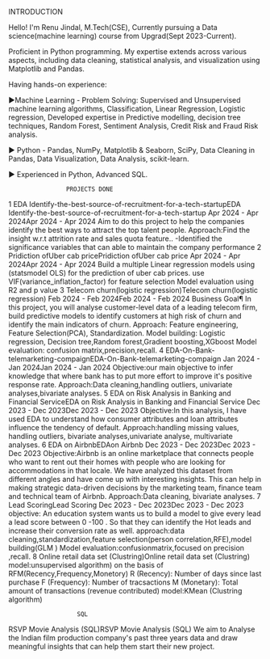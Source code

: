 INTRODUCTION

Hello! I'm Renu Jindal, M.Tech(CSE), Currently pursuing a Data science(machine learning) course from Upgrad(Sept 2023-Current). 

Proficient in Python programming. My expertise extends across various aspects, including data cleaning, statistical analysis, and visualization using Matplotlib and Pandas.

Having hands-on experience:

►Machine Learning - Problem Solving: Supervised and Unsupervised machine learning algorithms, Classification, Linear Regression, Logistic regression, Developed expertise in Predictive modelling, decision tree techniques, Random Forest, Sentiment Analysis, Credit Risk and Fraud Risk analysis.

► Python - Pandas, NumPy, Matplotlib & Seaborn, SciPy, Data Cleaning in Pandas, Data Visualization, Data Analysis, scikit-learn.

► Experienced in Python, Advanced SQL.

                    PROJECTS DONE
1 
EDA Identify-the-best-source-of-recruitment-for-a-tech-startupEDA Identify-the-best-source-of-recruitment-for-a-tech-startup
Apr 2024 - Apr 2024Apr 2024 - Apr 2024
Aim to do this project to help the companies identify the best ways to attract the top talent people.
Approach:Find the insight w.r.t attrition rate and sales quota feature..
-Identified the significance variables that can able to maintain the company performance
2  
Pridiction ofUber cab pricePridiction ofUber cab price
Apr 2024 - Apr 2024Apr 2024 - Apr 2024
Build a multiple Linear regression models using (statsmodel OLS) for the prediction of uber cab prices.
use VIF(variance_inflation_factor) for feature selection
Model evaluation using R2 and p value
3
Telecom churn(logistic regression)Telecom churn(logistic regression)
Feb 2024 - Feb 2024Feb 2024 - Feb 2024
Business Goal¶ In this project, you will analyse customer-level data of a leading telecom firm, build predictive models to identify customers at high risk of churn and identify the main indicators of churn.
Approach: Feature engineering, Feature Selection(PCA), Standardization.
Model building: Logistic regression, Decision tree,Random forest,Gradient boosting,XGboost
Model evaluation: confusion matrix,precision,recall.
4
EDA-On-Bank-telemarketing-compaignEDA-On-Bank-telemarketing-compaign
Jan 2024 - Jan 2024Jan 2024 - Jan 2024
Objective:our main objective to infer knowledge that where bank has to put more effort to improve it's positive response rate.
Approach:Data cleaning,handling outliers, univariate analyses,bivariate analyses.
5
EDA on Risk Analysis in Banking and Financial ServiceEDA on Risk Analysis in Banking and Financial Service
Dec 2023 - Dec 2023Dec 2023 - Dec 2023
Objective:In this analysis, I have used EDA to understand how consumer attributes and loan attributes influence the tendency of default.
Approach:handling missing values, handling outliers, bivariate analyses,univariate analyse, multivariate analyses.
6
EDA on AirbnbEDAon Airbnb
Dec 2023 - Dec 2023Dec 2023 - Dec 2023
Objective:Airbnb is an online marketplace that connects people who want to rent out their homes with people who are looking for accommodations in that locale.
We have analyzed this dataset from different angles and have come up with interesting insights. This can help in making strategic data-driven decisions by the marketing team, finance team and technical team of Airbnb.
Approach:Data cleaning, bivariate analyses.
7
Lead ScoringLead Scoring
Dec 2023 - Dec 2023Dec 2023 - Dec 2023
objective: An education system wants us to build a model to give every lead a lead score between 0 -100 . So that they can identify the Hot leads and increase their conversion rate as well.
approach:data cleaning,standardization,feature selection(person correlation,RFE),model building(GLM )
Model evaluation:confusionmatrix,focused on precision ,recall.
8
Online retail data set (Clustring)Online retail data set (Clustring)
model:unsupervised algorithm) on the basis of RFM(Recency,Frequency,Monetory)
R (Recency): Number of days since last purchase
F (Frequency): Number of tracsactions
M (Monetary): Total amount of transactions (revenue contributed)
model:KMean (Clustring algorithm)

                       SQL

RSVP Movie Analysis (SQL)RSVP Movie Analysis (SQL)
We aim to Analyse the Indian film production company's past three years data and draw meaningful insights that can help them start their new project.
